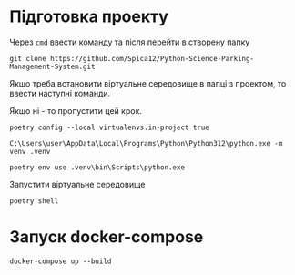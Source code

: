 # Підготовка проекту

Через `cmd` ввести команду та після перейти в створену папку

```
git clone https://github.com/Spica12/Python-Science-Parking-Management-System.git
```

Якщо треба встановити віртуальне середовище в папці з проектом, то ввести наступні команди.

Якщо ні - то пропустити цей крок.

```
poetry config --local virtualenvs.in-project true

C:\Users\user\AppData\Local\Programs\Python\Python312\python.exe -m venv .venv

poetry env use .venv\bin\Scripts\python.exe
```

Запустити віртуальне середовище

```
poetry shell
```


# Запуск docker-compose

```
docker-compose up --build
```
